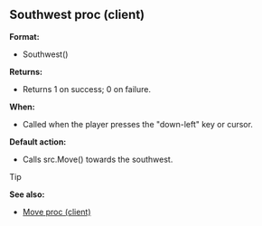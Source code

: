 ## Southwest proc (client)

**Format:**
+   Southwest()
<!-- -->
**Returns:**
+   Returns 1 on success; 0 on failure.
<!-- -->
**When:**
+   Called when the player presses the \"down-left\" key or cursor.
<!-- -->
**Default action:**
+   Calls src.Move() towards the southwest.

> [!TIP] 
> **See also:**
> +   [Move proc (client)](/ref/client/proc/Move.md) <!-- -->